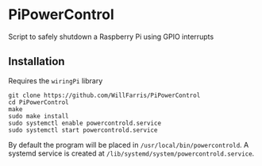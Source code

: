 # PiPowerControl
Script to safely shutdown a Raspberry Pi using GPIO interrupts

## Installation

Requires the `wiringPi` library

```
git clone https://github.com/WillFarris/PiPowerControl
cd PiPowerControl
make
sudo make install
sudo systemctl enable powercontrold.service
sudo systemctl start powercontrold.service
```
By default the program will be placed in `/usr/local/bin/powercontrold`. A systemd service is created at `/lib/systemd/system/powercontrold.service`.
